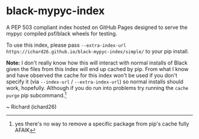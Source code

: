 # black-mypyc-index

A PEP 503 compliant index hosted on GitHub Pages designed to serve the
mypyc compiled psf/black wheels for testing.

To use this index, please pass
`--extra-index-url https://ichard26.github.io/black-mypyc-index/simple/`
to your pip install.

**Note:** I don't really know how this will interact with normal installs
of Black given the files from this index will end up cached by pip. From
what I know and have observed the cache for this index won't be used if
you don't specify it (via `--index-url` / `--extra-index-url`) so normal
installs should work, hopefully. Although if you do run into problems
try running the `cache purge` pip subcommand.[^1]

~ Richard (ichard26)

[^1]: yes there's no way to remove a specific package from pip's cache
      fully AFAIK
